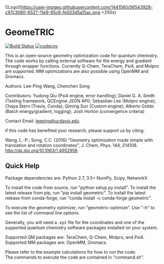![Logo](https://user-images.githubusercontent.com/1441560/56543928-c97c3080-6527-11e9-95c6-fe503d5a15ac.png =250x)
# GeomeTRIC
[![Build Status](https://travis-ci.org/leeping/geomeTRIC.svg?branch=master)](https://travis-ci.org/leeping/geomeTRIC)
[![codecov](https://codecov.io/gh/leeping/geometric/branch/master/graph/badge.svg)](https://codecov.io/gh/leeping/geometric)

This is an open-source geometry optimization code for quantum
chemistry.  The code works by calling external software for the energy
and gradient through wrapper functions.  Currently Q-Chem, TeraChem, 
Psi4, and Molpro are supported.  MM optimizations are also possible
using OpenMM and Gromacs.

Authors: Lee-Ping Wang, Chenchen Song

Contributors: Yudong Qiu (Psi4 engine, error handling); Daniel G. A. Smith (Testing framework, QCEngine JSON API); Sebastian Lee (Molpro engine); Chaya Stern (Travis, Conda); Qiming Sun (Custom engine); Alberto Gobbi (Batch energy/gradient, logging); Josh Horton (convergence criteria)

Contact Email: leeping@ucdavis.edu

If this code has benefited your research, please support us by citing:

Wang, L.-P.; Song, C.C. (2016) "Geometry optimization made simple with translation and rotation coordinates", J. Chem, Phys. 144, 214108.
http://dx.doi.org/10.1063/1.4952956

## Quick Help

Package dependencies are:
Python 2.7, 3.5+
NumPy, Scipy, NetworkX

To install the code from source, run "python setup.py install".
To install the latest release from pip, run "pip install geometric".
To install the latest release from conda-forge, run "conda install -c conda-forge geometric".

To execute the geometry optimizer, run "geometric-optimize".
Use "-h" to see the list of command line options.

Generally, you will need a .xyz file for the coordinates and 
one of the supported quantum chemistry software packages installed
on your system.

Supported QM packages are: TeraChem, Q-Chem, Molpro, and Psi4.
Supported MM packages are: OpenMM, Gromacs.

Please refer to the example calculations for how to run the code.  
The commands to execute the code are contained in "command.sh".


